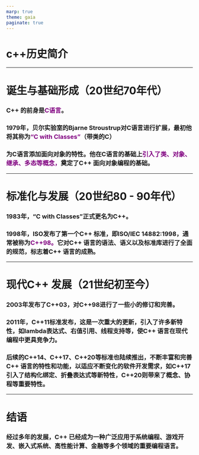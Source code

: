 ```yaml
---
marp: true
theme: gaia
paginate: true
---
```

<!-- _class: lead -->
# **c++历史简介**
---

# **诞生与基础形成（20世纪70年代）**
### C++ 的前身是<font color=purple>C语言</font>。
### 1979年，贝尔实验室的Bjarne Stroustrup对C语言进行扩展，最初他将其称为<font color=purple>“C with Classes”</font>（带类的C）
### 为C语言添加面向对象的特性。他在C语言的基础上<font color=purple>引入了类、对象、继承、多态等概念，</font>奠定了C++ 面向对象编程的基础。

----

# **标准化与发展（20世纪80 - 90年代）**
### 1983年，“C with Classes”正式更名为C++。
### 1998年，ISO发布了第一个C++ 标准，即ISO/IEC 14882:1998，通常被称为<font color=purple>C++98。</font>它对C++ 语言的语法、语义以及标准库进行了全面的规范，标志着C++ 语言的成熟。

-----

# **现代C++ 发展（21世纪初至今）**
### 2003年发布了C++03，对C++98进行了一些小的修订和完善。
### 2011年，C++11标准发布，这是一次重大的更新，引入了许多新特性，如lambda表达式、右值引用、线程支持等，使C++ 语言在现代编程中更具竞争力。
### 后续的C++14、C++17、C++20等标准也陆续推出，不断丰富和完善C++ 语言的特性和功能，以适应不断变化的软件开发需求，如C++17引入了结构化绑定、折叠表达式等新特性，C++20则带来了概念、协程等重要特性。

---

# **结语**
### 经过多年的发展，C++ 已经成为一种广泛应用于系统编程、游戏开发、嵌入式系统、高性能计算、金融等多个领域的重要编程语言。
